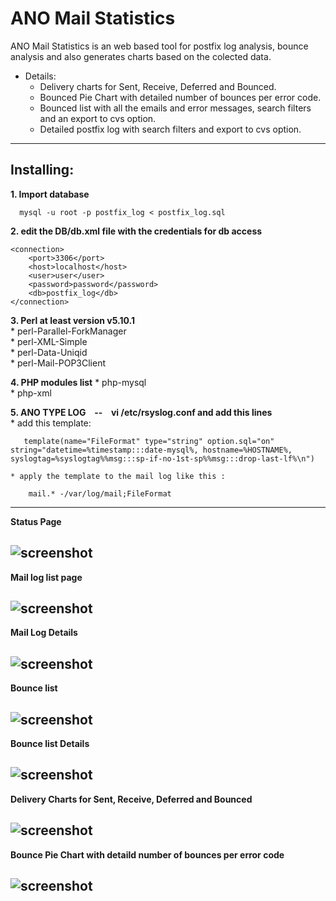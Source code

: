 # ANO Mail Statistics

  ANO Mail Statistics is an web based tool for postfix log analysis, bounce analysis and also generates charts based on the colected data.  

 * Details:  
   * Delivery charts for Sent, Receive, Deferred and Bounced.  
   * Bounced Pie Chart with detailed number of bounces per error code.  
   * Bounced list with all the emails and error messages, search filters and an export to cvs option.  
   * Detailed postfix log with search filters and export to cvs option.  
 -----------  
 
 Installing:
-----------

**1. Import database**  

```
  mysql -u root -p postfix_log < postfix_log.sql
```
  
**2. edit the DB/db.xml file with the credentials for db access**  
  
```
<connection>
	<port>3306</port>
	<host>localhost</host>
	<user>user</user>
	<password>password</password>
	<db>postfix_log</db>
</connection>
```
  
**3. Perl at least version v5.10.1**  
	* perl-Parallel-ForkManager  
	* perl-XML-Simple  
	* perl-Data-Uniqid  
	* perl-Mail-POP3Client  
  
**4. PHP modules list**
	* php-mysql  
	* php-xml  
	
**5. ANO TYPE LOG &ensp; -- &ensp; vi /etc/rsyslog.conf and add this lines**  
	* add this template:  

```
   template(name="FileFormat" type="string" option.sql="on" string="datetime=%timestamp:::date-mysql%, hostname=%HOSTNAME%, syslogtag=%syslogtag%%msg:::sp-if-no-1st-sp%%msg:::drop-last-lf%\n")
```

	* apply the template to the mail log like this :

```
    mail.* -/var/log/mail;FileFormat
```
-----------

**Status Page**  
  
![screenshot](https://user-images.githubusercontent.com/17200386/31162925-8ba94556-a8e8-11e7-896d-dfef48812666.png)  
-----------

**Mail log list page**  
  
![screenshot](https://user-images.githubusercontent.com/17200386/31162924-8ba5acac-a8e8-11e7-82c9-69d24106a116.png)  
-----------

**Mail Log Details**  
  
![screenshot](https://user-images.githubusercontent.com/17200386/31162923-8ba5c1b0-a8e8-11e7-848c-374afaf81ee4.png)  
-----------

**Bounce list**
  
![screenshot](https://user-images.githubusercontent.com/17200386/31162921-8ba4168a-a8e8-11e7-888f-fe54e5021363.png)  
-----------

**Bounce list Details**
  
![screenshot](https://user-images.githubusercontent.com/17200386/31162922-8ba43840-a8e8-11e7-9226-c7c771882b51.png)  
-----------

**Delivery Charts for Sent, Receive, Deferred and Bounced**
  
![screenshot](https://user-images.githubusercontent.com/17200386/31162954-bc9e4b52-a8e8-11e7-8f58-c2ce7b80bbee.png)  
-----------

**Bounce Pie Chart with detaild number of bounces per error code**
  
![screenshot](https://user-images.githubusercontent.com/17200386/31162956-bcaf636a-a8e8-11e7-98d6-16aa99633402.png)
-----------  
